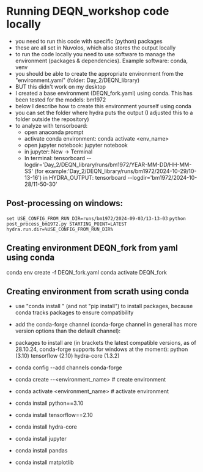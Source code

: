 # Running DEQN_workshop code locally
- you need to run this code with specific (python) packages
- these are all set in Nuvolos, which also stores the output locally
- to run the code locally you need to use software to manage the environment (packages & dependencies). Example software: conda, venv
- you should be able to create the appropriate environment from the "environment.yaml" (folder: Day_2/DEQN_library)
- BUT this didn't work on my desktop
- I created a base environment (DEQN_fork.yaml) using conda. This has been tested for the models: bm1972 
- below I describe how to create this environment yourself using conda
- you can set the folder where hydra puts the output (I adjusted this to a folder outside the repository)
- to analyze with tensorboard:
    - open anaconda prompt
    - activate conda environment: conda activate <env_name>
    - open jupyter notebook: jupyter notebook
    - in jupyter: New -> Terminal
    - In terminal: tensorboard --logdir='Day_2/DEQN_library/runs/bm1972/YEAR-MM-DD/HH-MM-SS'
(for example:'Day_2/DEQN_library/runs/bm1972/2024-10-29/10-13-16')
in HYDRA_OUTPUT: 
tensorboard --logdir='bm1972/2024-10-28/11-50-30'

## Post-processing on windows:
```set USE_CONFIG_FROM_RUN_DIR=runs/bm1972/2024-09-03/13-13-03```
```python post_process_bm1972.py STARTING_POINT=LATEST hydra.run.dir=%USE_CONFIG_FROM_RUN_DIR%```


## Creating environment DEQN_fork from yaml using conda
conda env create -f DEQN_fork.yaml
conda activate DEQN_fork

## Creating environment from scrath using conda
- use "conda install <packagename>" (and not "pip install") to install packages, because conda tracks packages to ensure compatibility
- add the conda-forge channel (conda-forge channel in general has more version options than the default channel): 
- packages to install are (in brackets the latest compatible versions, as of 28.10.24, conda-forge supports for windows at the moment):
python (3.10)
tensorflow (2.10)
hydra-core (1.3.2)

- conda config --add channels conda-forge
- conda create --<environment_name> # create environment
- conda activate <environment_name> # activate environment
- conda install python==3.10
- conda install tensorflow==2.10
- conda install hydra-core
- conda install jupyter
- conda install pandas
- conda install matplotlib
